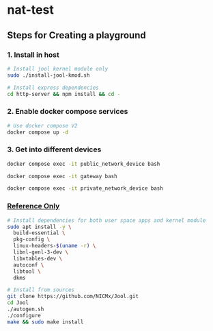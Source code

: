 # nat-test

## Steps for Creating a playground

### 1. Install in host

```bash
# Install jool kernel module only
sudo ./install-jool-kmod.sh

# Install express dependencies
cd http-server && npm install && cd -
```

### 2. Enable docker compose services

```bash
# Use docker compose V2
docker compose up -d
```

### 3. Get into different devices
```bash
docker compose exec -it public_network_device bash

docker compose exec -it gateway bash

docker compose exec -it private_network_device bash
```


### [Reference Only](https://www.jool.mx/en/documentation.html)
```bash
# Install dependencies for both user space apps and kernel module
sudo apt install -y \
  build-essential \
  pkg-config \
  linux-headers-$(uname -r) \
  libnl-genl-3-dev \
  libxtables-dev \
  autoconf \
  libtool \
  dkms

# Install from sources
git clone https://github.com/NICMx/Jool.git
cd Jool
./autogen.sh
./configure
make && sudo make install
```
